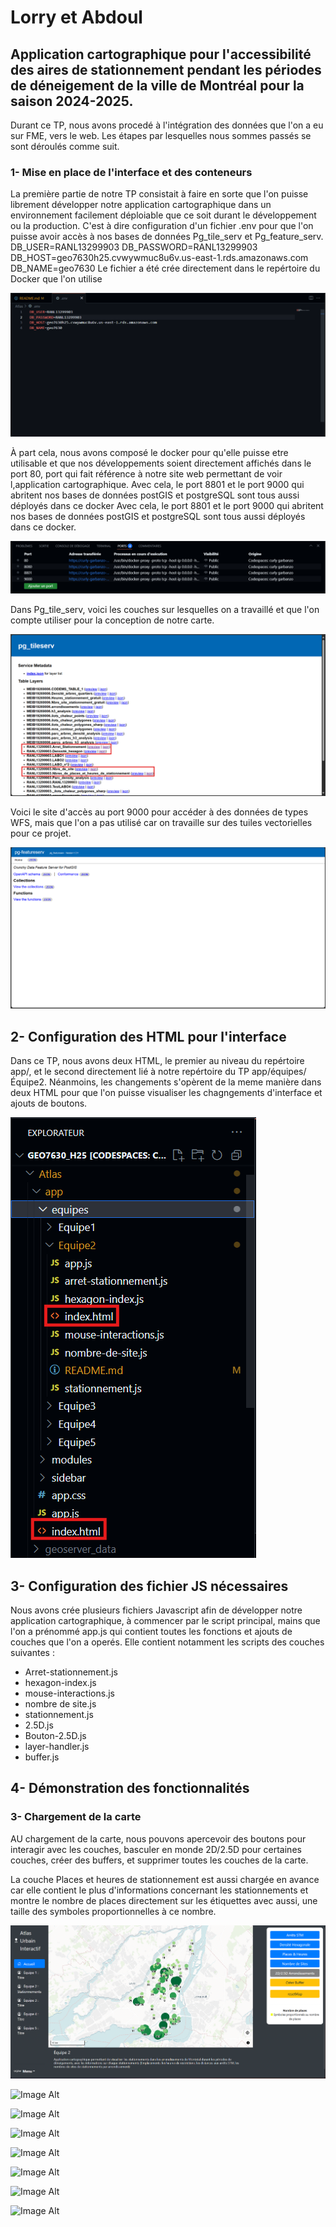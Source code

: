 # Lorry et Abdoul

## Application cartographique pour l'accessibilité des aires de stationnement pendant les périodes de déneigement de la ville de Montréal pour la saison 2024-2025.
Durant ce TP, nous avons procedé à l'intégration des données que l'on a eu sur FME, vers le web.
Les étapes par lesquelles nous sommes passés se sont déroulés comme suit.
 ### 1- Mise en place de l'interface et des conteneurs
La première partie de notre TP consistait à faire en sorte que l'on puisse librement développer notre application cartographique dans un environnement facilement déploiable que ce soit durant le développement ou la production.
C'est à dire configuration d'un fichier .env pour que l'on puisse avoir accès à nos bases de données Pg_tile_serv et Pg_feature_serv.
DB_USER=RANL13299903
DB_PASSWORD=RANL13299903
DB_HOST=geo7630h25.cvwywmuc8u6v.us-east-1.rds.amazonaws.com
DB_NAME=geo7630
Le fichier a été crée directement dans le repértoire du Docker que l'on utilise

![Image Alt](https://github.com/Lorry139/geo7630h25/blob/048192c4585a6bc95a4a23adba664eed61d72d04/Images%20TP3/Capture%20d%E2%80%99%C3%A9cran%202025-04-27%20140744.png)

À part cela, nous avons composé le docker pour qu'elle puisse etre utilisable et que nos développements soient directement affichés dans le port 80, port qui fait référence à notre site web permettant de voir l,application cartographique.
Avec cela, le port 8801 et le port 9000 qui abritent nos bases de données postGIS et postgreSQL sont tous aussi déployés dans ce docker
Avec cela, le port 8801 et le port 9000 qui abritent nos bases de données postGIS et postgreSQL sont tous aussi déployés dans ce docker.

![Image Alt](https://github.com/Lorry139/geo7630h25/blob/ac23c61cc1e4b94726771094ff54a74fc9990f68/Images%20TP3/Capture%20d%E2%80%99%C3%A9cran%202025-04-27%20141141.png)

Dans Pg_tile_serv, voici les couches sur lesquelles on a travaillé et que l'on compte utiliser pour la conception de notre carte.

![Image Alt](https://github.com/Lorry139/geo7630h25/blob/f4914d882a2aa2a97ed2005ba94189de227c486c/Images%20TP3/Capture%20d%E2%80%99%C3%A9cran%202025-04-27%20143008.png)

Voici le site d'accès au port 9000 pour accéder à des données de types WFS, mais que l'on a pas utilisé car on travaille sur des tuiles vectorielles pour ce projet.

![Image Alt](https://github.com/Lorry139/geo7630h25/blob/f4914d882a2aa2a97ed2005ba94189de227c486c/Images%20TP3/Capture%20d%E2%80%99%C3%A9cran%202025-04-27%20142844.png)

## 2- Configuration des HTML pour l'interface
Dans ce TP, nous avons deux HTML, le premier au niveau du repértoire app/, et le second directement lié à notre repértoire du TP app/équipes/Équipe2.
Néanmoins, les changements s'opèrent de la meme manière dans deux HTML pour que l'on puisse visualiser les chagngements d'interface et ajouts de boutons.

![Image Alt](https://github.com/Lorry139/geo7630h25/blob/1496f28384064677264525242184794325019d26/Images%20TP3/Capture%20d%E2%80%99%C3%A9cran%202025-04-27%20143803.png)

## 3- Configuration des fichier JS nécessaires
Nous avons crée plusieurs fichiers Javascript afin de développer notre application cartographique, à commencer par le script principal, mains que l'on a prénommé app.js qui contient toutes les fonctions et ajouts de couches que l'on a operés.
Elle contient notamment les scripts des couches suivantes :
- Arret-stationnement.js
- hexagon-index.js
- mouse-interactions.js
- nombre de site.js
- stationnement.js
- 2.5D.js
- Bouton-2.5D.js
- layer-handler.js
- buffer.js

## 4- Démonstration des fonctionnalités
### 3- Chargement de la carte
AU chargement de la carte, nous pouvons apercevoir des boutons pour interagir avec les couches, basculer en monde 2D/2.5D pour certaines couches, créer des buffers, et supprimer toutes les couches de la carte.

La couche Places et heures de stationnement est aussi chargée en avance car elle contient le plus d'informations concernant les stationnements et montre le nombre de places directement sur les étiquettes avec aussi, une taille des symboles proportionnelles à ce nombre.

![Image Alt](https://github.com/Lorry139/geo7630h25/blob/0ee25be27f43b337ac85381f5ceb11031ac38241/Images%20TP3/Capture%20d%E2%80%99%C3%A9cran%202025-04-28%20114753.png)

![Image Alt]()

![Image Alt]()

![Image Alt]()

![Image Alt]()

![Image Alt]()

![Image Alt]()

![Image Alt]()